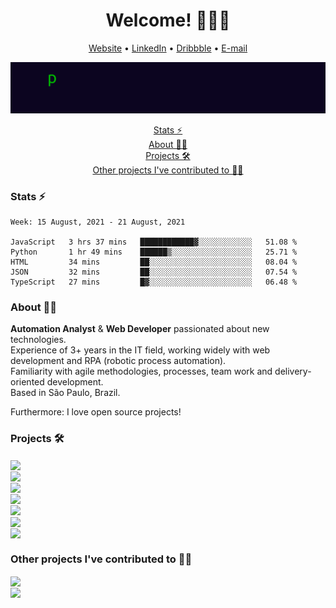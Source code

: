 <h1 align="center">Welcome! 👨🏻‍💻</h1>

<p align="center">
    <a href="https://www.peselli.dev">Website</a> • <a href="https://www.linkedin.com/in/brunopeselli/">LinkedIn</a> • <a href="https://dribbble.com/pzzzl">Dribbble</a> • <a href="mailto:bruno@peselli.dev">E-mail</a>
</p>

<p align="center">
    <img src="https://raw.githubusercontent.com/pzzzl/pzzzl/main/typing.gif">
</p>

<p align="center">
    <a href="#stats-">Stats ⚡</a><br>
    <a href="#about-">About 👨🏻</a><br>
    <a href="#projects-">Projects 🛠</a><br>
    <a href="#other-projects-ive-contributed-to-">Other projects I've contributed to 🤝🏻</a><br>
</p>

### Stats ⚡

<!--START_SECTION:waka-->
```text
Week: 15 August, 2021 - 21 August, 2021

JavaScript   3 hrs 37 mins   ████████████▓░░░░░░░░░░░░   51.08 % 
Python       1 hr 49 mins    ██████▒░░░░░░░░░░░░░░░░░░   25.71 % 
HTML         34 mins         ██░░░░░░░░░░░░░░░░░░░░░░░   08.04 % 
JSON         32 mins         ██░░░░░░░░░░░░░░░░░░░░░░░   07.54 % 
TypeScript   27 mins         █▓░░░░░░░░░░░░░░░░░░░░░░░   06.48 % 
```
<!--END_SECTION:waka-->

### About 👨🏻

<b>Automation Analyst</b> & <b>Web Developer</b> passionated about new technologies. <br />
Experience of 3+ years in the IT field, working widely with web development and RPA (robotic process automation). <br />
Familiarity with agile methodologies, processes, team work and delivery-oriented development. <br />
Based in São Paulo, Brazil. <br />

Furthermore: I love open source projects!

### Projects 🛠

<a href="https://github.com/pzzzl/p55">
<img align="center" src="https://github-readme-stats.vercel.app/api/pin/?username=pzzzl&repo=p55&show_owner=false&theme=dracula&cache_seconds=1800" />
</a> <br>

<a href="https://github.com/pzzzl/rpachallenge">
<img align="center" src="https://github-readme-stats.vercel.app/api/pin/?username=pzzzl&repo=rpachallenge&show_owner=false&theme=dracula&cache_seconds=1800" />
</a> <br>

<a href="https://github.com/pzzzl/tasks">
<img align="center" src="https://github-readme-stats.vercel.app/api/pin/?username=pzzzl&repo=tasks&show_owner=false&theme=dracula&cache_seconds=1800" />
</a> <br>

<a href="https://github.com/pzzzl/10fastfingers-bot">
<img align="center" src="https://github-readme-stats.vercel.app/api/pin/?username=pzzzl&repo=10fastfingers-bot&show_owner=false&theme=dracula&cache_seconds=1800" />
</a> <br>

<a href="https://github.com/pzzzl/kino-installer">
<img align="center" src="https://github-readme-stats.vercel.app/api/pin/?username=pzzzl&repo=kino-installer&show_owner=false&theme=dracula&cache_seconds=1800" />
</a> <br>

<a href="https://github.com/pzzzl/correios-cep-tester">
<img align="center" src="https://github-readme-stats.vercel.app/api/pin/?username=pzzzl&repo=correios-cep-tester&show_owner=false&theme=dracula&cache_seconds=1800" />
</a> <br>

<a href="https://github.com/pzzzl/tcc">
<img align="center" src="https://github-readme-stats.vercel.app/api/pin/?username=pzzzl&repo=tcc&show_owner=false&theme=dracula&cache_seconds=1800" />
</a>

### Other projects I've contributed to 🤝🏻

<a href="https://github.com/mdn/translated-content">
<img align="center" src="https://github-readme-stats.vercel.app/api/pin/?username=mdn&repo=translated-content&show_owner=true&theme=dracula&cache_seconds=1800" />
</a> <br>

<a href="https://github.com/trbflxr/kino">
<img align="center" src="https://github-readme-stats.vercel.app/api/pin/?username=trbflxr&repo=kino&show_owner=true&theme=dracula&cache_seconds=1800" />
</a>


